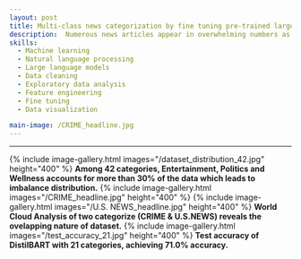 ```yaml
---
layout: post
title: Multi-class news categorization by fine tuning pre-trained large language models (LLMs)
description:  Numerous news articles appear in overwhelming numbers as digital platforms continue their rapid growth across various media outlets each day. Categorizing these articles is essential to enable customized feed for the target audiences.In this project I have created a tool to effectively categorize news articles given their headlines. Comparative analysis of DistilBERT, DistilBART, RoBERTa, and DistilGPT-2 revealed the superior perormance of DistilBART due to its higher number of learnable paramenters (~230 M). DistilBART achieved 66.3% with 42 labels of news article. Models performance were restricted due to dataset imbalance and overlapping categories. After merging overlapping categories, DistilBART achieved the accuracy of 71.0%. Models were fine-tuned and cross-validated to ensure better performance.
skills: 
  - Machine learning
  - Natural language processing
  - Large language models
  - Data cleaning
  - Exploratory data analysis
  - Feature engineering
  - Fine tuning
  - Data visualization

main-image: /CRIME_headline.jpg
---
```


---
{% include image-gallery.html images="/dataset_distribution_42.jpg" height="400" %}
**Among 42 categories, Entertainment, Politics and Wellness accounts for more than 30% of the data which leads to imbalance distribution.**
{% include image-gallery.html images="/CRIME_headline.jpg" height="400" %}  {% include image-gallery.html images="/U.S. NEWS_headline.jpg" height="400" %}
**World Cloud Analysis of two categorize (CRIME & U.S.NEWS) reveals the ovelapping nature of dataset.**
{% include image-gallery.html images="/test_accuracy_21.jpg" height="400" %}
**Test accuracy of DistilBART with 21 categories, achieving 71.0% accuracy.**
